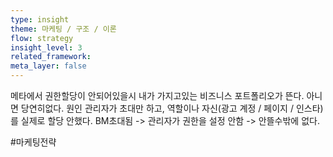 ```yaml
---
type: insight
theme: 마케팅 / 구조 / 이론
flow: strategy
insight_level: 3
related_framework: 
meta_layer: false
---
```




메타에서 권한할당이 안되어있을시 내가 가지고있는 비즈니스 포트폴리오가 뜬다. 아니면 당연히없다.
원인 관리자가 초대만 하고, 역할이나 자신(광고 계정 / 페이지 / 인스타)를 실제로 할당 안했다.
BM초대됨 -> 관리자가 권한을 설정 안함 -> 안뜰수밖에 없다.



#마케팅전략 